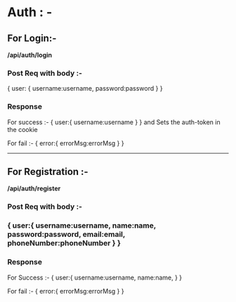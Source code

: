 ## <h1>Auth : -</h1>

<h2>For Login:-</h2>
<strong>/api/auth/login</strong>

<h3>Post Req with body :-</h3>
{
user:
{
username:username,
password:password
}
}

<h3>Response</h3>
For success :- {
user:{
username:username
}
} and Sets the auth-token in the cookie

For fail :- {
error:{
errorMsg:errorMsg
}
}

---

<h2>For Registration :-</h2>
<strong>/api/auth/register</strong>

<h3>Post Req with body :-<h3>
{
user:{
username:username,
name:name,
password:password,
email:email,
phoneNumber:phoneNumber
}
}

<h3>Response</h3>

For Success :- {
user:{
username:username,
name:name,
}
}

For fail :- {
error:{
errorMsg:errorMsg
}
}
